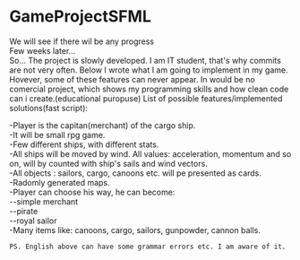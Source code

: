 # GameProjectSFML
We will see if there wil be any progress</br>
Few weeks later...</br>
So... The project is slowly developed. I am IT student, that's why commits are not very often.
Below I wrote what I am going to implement in my game. Hovever, some of these features can never appear. 
In would be no comercial project, which shows my programming skills and how clean code can i create.(educational puropuse)
List of possible features/implemented solutions(fast script): </br>
<p>
-Player is the capitan(merchant) of the cargo ship.</br>
-It will be small rpg game.</br>
-Few different ships, with different stats. </br>
-All ships will be moved by wind. All values: acceleration, momentum and so on, will by counted with ship's sails and wind vectors.</br>
-All objects : sailors, cargo, canoons etc. will pe presented as cards.</br>
-Radomly generated maps.</br>
-Player can choose his way, he can become:</br>
	--simple merchant</br>
	--pirate</br>
	--royal sailor</br>
-Many items like: canoons, cargo, sailors, gunpowder, cannon balls.
	
	PS. English above can have some grammar errors etc. I am aware of it.
</p>
